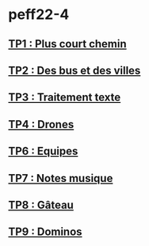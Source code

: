# peff22-4

## [TP1 : Plus court chemin](TPs/TP1)

## [TP2 : Des bus et des villes](TPs/TP2)

## [TP3 : Traitement texte](TPs/TP3)

## [TP4 : Drones](TPs/TP4)

## [TP6 : Equipes](TPs/TP6)

## [TP7 : Notes musique](TPs/TP7)

## [TP8 : Gâteau](TPs/TP8)

## [TP9 : Dominos](TPs/TP9)